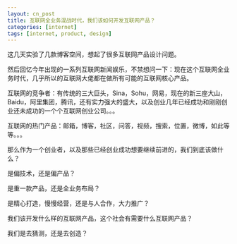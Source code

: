 ```yaml
---
layout: cn_post
title: 互联网全业务混战时代，我们该如何开发互联网产品？
categories: [internet]
tags: [internet, product, design]
---
```


这几天实验了几款博客空间，想起了很多互联网产品设计问题。

然后回忆今年出现的一系列互联网新闻娱乐，不禁想问一下：现在这个互联网全业务时代，几乎所以的互联网大佬都在做所有可能的互联网核心产品。

互联网的竞争者：有传统的三大巨头，Sina，Sohu，网易，现在的新三座大山，Baidu，阿里集团，腾讯，还有实力强大的盛大，以及创业几年已经成功和刚刚创业还未成功的一个个互联网创业公司。。。

互联网的热门产品：邮箱，博客，社区，问答，视频，搜索，位置，微博，如此等等。。。

那么作为一个创业者，以及那些已经创业成功想要继续前进的，我们到底该做什么？

是偏技术，还是偏产品？

是重一款产品，还是全业务布局？

是精心打造，慢慢经营，还是与人合作，大力推广？

我们该开发什么样的互联网产品，这个社会有需要什么互联网产品？

我们是去猜测，还是去创造？



